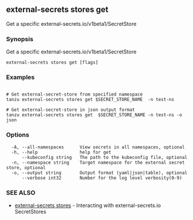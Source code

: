 ## external-secrets stores get

Get a  specific external-secrets.io/v1beta1/SecretStore

### Synopsis

Get a specific external-secrets.io/v1beta1/SecretStore

```
external-secrets stores get [flags]
```

### Examples

```

# Get external-secret-store from specified namespace
tanzu external-secrets stores get $SECRET_STORE_NAME  -n test-ns
	
# Get external-secret-store in json output format
tanzu external-secrets stores get  $SECRET_STORE_NAME -n test-ns -o json
```

### Options

```
  -A, --all-namespaces      View secrets in all namespaces, optional
  -h, --help                help for get
      --kubeconfig string   The path to the kubeconfig file, optional
  -n, --namespace string    Target namespace for the external secret store, optional
  -o, --output string       Output format (yaml|json|table), optional
      --verbose int32       Number for the log level verbosity(0-9)
```

### SEE ALSO

* [external-secrets stores](external-secrets_stores.md)	 - Interacting with external-secrets.io SecretStores
